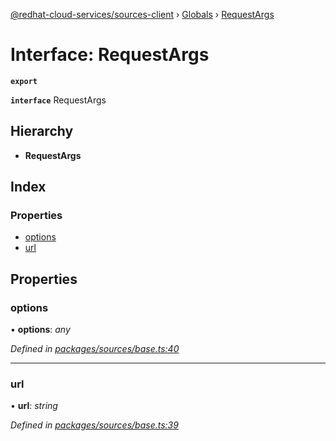 [@redhat-cloud-services/sources-client](../README.md) › [Globals](../globals.md) › [RequestArgs](requestargs.md)

# Interface: RequestArgs

**`export`** 

**`interface`** RequestArgs

## Hierarchy

* **RequestArgs**

## Index

### Properties

* [options](requestargs.md#options)
* [url](requestargs.md#url)

## Properties

###  options

• **options**: *any*

*Defined in [packages/sources/base.ts:40](https://github.com/leSamo/javascript-clients/blob/master/packages/sources/base.ts#L40)*

___

###  url

• **url**: *string*

*Defined in [packages/sources/base.ts:39](https://github.com/leSamo/javascript-clients/blob/master/packages/sources/base.ts#L39)*
